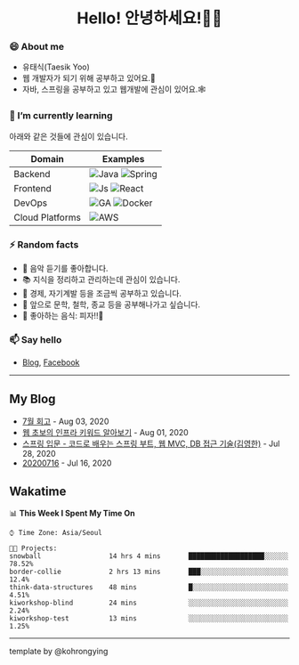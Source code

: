 # <div align="center">Hello! 안녕하세요!👩‍💻</div>

### 😄 About me
* 유태식(Taesik Yoo)
* 웹 개발자가 되기 위해 공부하고 있어요.📝 
* 자바, 스프링을 공부하고 있고 웹개발에 관심이 있어요.🕸

### 🌱 I’m currently learning
아래와 같은 것들에 관심이 있습니다.

|Domain|Examples|
|---|---|
|Backend|![Java](https://img.shields.io/badge/java-green?style=for-the-badge&logo=java&logoColor=white) ![Spring](https://img.shields.io/badge/spring-green?style=for-the-badge&logo=spring&logoColor=white)  |
|Frontend| ![Js](https://img.shields.io/badge/javascript-blue?style=for-the-badge&logo=javascript&logoColor=white) ![React](https://img.shields.io/badge/react-blue?style=for-the-badge&logo=react&logoColor=white) |
|DevOps|![GA](https://img.shields.io/badge/Github_Actions-purple?style=for-the-badge&logo=github) ![Docker](https://img.shields.io/badge/Docker-purple?style=for-the-badge&logo=docker&logoColor=white)  |
|Cloud Platforms|![AWS](https://img.shields.io/badge/AWS-orange?style=for-the-badge&logo=amazon-aws) |


### ⚡ Random facts
- 🎸 음악 듣기를 좋아합니다.
- 📚 지식을 정리하고 관리하는데 관심이 있습니다.
- 💸 경제, 자기계발 등을 조금씩 공부하고 있습니다.
- 🤔 앞으로 문학, 철학, 종교 등을 공부해나가고 싶습니다.
- 🍲 좋아하는 음식: 피자!!🍕


### 📫 Say hello
- [Blog](https://isholiday.tistory.com),
[Facebook](https://www.facebook.com/yootsets)

---

## My Blog
<!-- BLOGPOSTS:START -->
<!-- BLOGPOSTS:END -->
- [7월 회고](https://isholiday.tistory.com/21) - Aug 03, 2020<br>
- [웹 초보의 인프라 키워드 알아보기](https://isholiday.tistory.com/19) - Aug 01, 2020<br>
- [스프링 입문 - 코드로 배우는 스프링 부트, 웹 MVC, DB 접근 기술(김영한)](https://isholiday.tistory.com/18) - Jul 28, 2020<br>
- [20200716](https://isholiday.tistory.com/14) - Jul 16, 2020<br>

## Wakatime
<!--START_SECTION:waka-->
📊 **This Week I Spent My Time On** 

```text
⌚︎ Time Zone: Asia/Seoul

🐱‍💻 Projects: 
snowball                 14 hrs 4 mins       ███████████████████░░░░░░   78.52% 
border-collie            2 hrs 13 mins       ███░░░░░░░░░░░░░░░░░░░░░░   12.4% 
think-data-structures    48 mins             █░░░░░░░░░░░░░░░░░░░░░░░░   4.51% 
kiworkshop-blind         24 mins             ░░░░░░░░░░░░░░░░░░░░░░░░░   2.24% 
kiworkshop-test          13 mins             ░░░░░░░░░░░░░░░░░░░░░░░░░   1.25%

```


<!--END_SECTION:waka-->

---

template by @kohrongying

 <!--
 **taesikyoo/taesikyoo** is a ✨ _special_ ✨ repository because its `README.md` (this file) appears on your GitHub profile.
 
 Here are some ideas to get you started:
 
 - 🔭 I’m currently working on ...
 - 🌱 I’m currently learning ...
 - 👯 I’m looking to collaborate on ...
 - 🤔 I’m looking for help with ...
 - 💬 Ask me about ...
 - 📫 How to reach me: ...
 - 😄 Pronouns: ...
 - ⚡ Fun fact: ...
 --> 